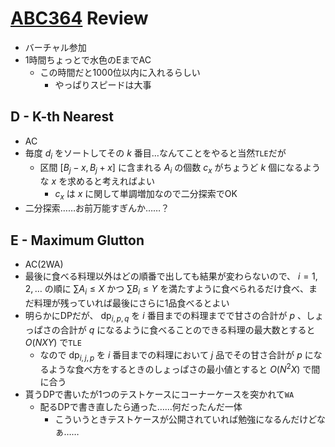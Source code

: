 # [ABC364](https://atcoder.jp/contests/abc364) Review
- バーチャル参加
- 1時間ちょっとで水色のEまでAC
  - この時間だと1000位以内に入れるらしい
    - やっぱりスピードは大事

## D - K-th Nearest
- AC
- 毎度 $d_i$ をソートしてその $k$ 番目…なんてことをやると当然`TLE`だが
  - 区間 $[B_j - x, B_j + x]$ に含まれる $A_i$ の個数 $c_x$ がちょうど $k$ 個になるような $x$ を求めると考えればよい
    - $c_x$ は $x$ に関して単調増加なので二分探索でOK
- 二分探索……お前万能すぎんか……？

## E - Maximum Glutton
- AC(2WA)
- 最後に食べる料理以外はどの順番で出しても結果が変わらないので、 $i = 1, 2, \dots$ の順に $\sum A_i \leq X$ かつ $\sum B_i \leq Y$ を満たすように食べられるだけ食べ、まだ料理が残っていれば最後にさらに1品食べるとよい
- 明らかにDPだが、 $\mathrm{dp}_{i,p,q}$ を $i$ 番目までの料理までで甘さの合計が $p$ 、しょっぱさの合計が $q$ になるように食べることのできる料理の最大数とすると $O(NXY)$ で`TLE`
  - なので $\mathrm{dp}_{i,j,p}$ を $i$ 番目までの料理において $j$ 品でその甘さ合計が $p$ になるような食べ方をするときのしょっぱさの最小値とすると $O(N^2X)$ で間に合う
- 貰うDPで書いたが1つのテストケースにコーナーケースを突かれて`WA`
  - 配るDPで書き直したら通った……何だったんだ一体
    - こういうときテストケースが公開されていれば勉強になるんだけどなぁ……
